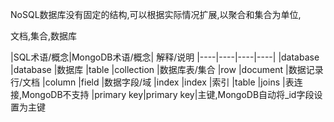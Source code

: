 NoSQL数据库没有固定的结构,可以根据实际情况扩展,以聚合和集合为单位,

文档,集合,数据库

|SQL术语/概念|MongoDB术语/概念|	解释/说明
|----|----|----|----|
|database	|database	|数据库
|table	    |collection	|数据库表/集合
|row	    |document	|数据记录行/文档
|column	    |field	    |数据字段/域
|index	    |index	    |索引
|table      |joins	 	|表连接,MongoDB不支持
|primary key|primary key|主键,MongoDB自动将_id字段设置为主键

